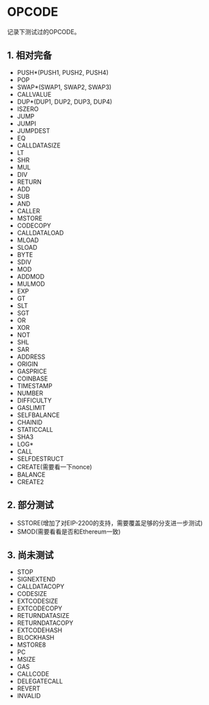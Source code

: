 # OPCODE

记录下测试过的OPCODE。

## 1. 相对完备

- PUSH*(PUSH1, PUSH2, PUSH4)
- POP
- SWAP*(SWAP1, SWAP2, SWAP3)
- CALLVALUE
- DUP*(DUP1, DUP2, DUP3, DUP4)
- ISZERO
- JUMP
- JUMPI
- JUMPDEST
- EQ
- CALLDATASIZE
- LT
- SHR
- MUL
- DIV
- RETURN
- ADD
- SUB
- AND
- CALLER
- MSTORE
- CODECOPY
- CALLDATALOAD
- MLOAD
- SLOAD
- BYTE
- SDIV
- MOD
- ADDMOD
- MULMOD
- EXP
- GT
- SLT
- SGT
- OR
- XOR
- NOT
- SHL
- SAR
- ADDRESS
- ORIGIN
- GASPRICE
- COINBASE
- TIMESTAMP
- NUMBER
- DIFFICULTY
- GASLIMIT
- SELFBALANCE
- CHAINID
- STATICCALL
- SHA3
- LOG*
- CALL
- SELFDESTRUCT
- CREATE(需要看一下nonce)
- BALANCE
- CREATE2

## 2. 部分测试

- SSTORE(增加了对EIP-2200的支持，需要覆盖足够的分支进一步测试)
- SMOD(需要看看是否和Ethereum一致)

## 3. 尚未测试

- STOP
- SIGNEXTEND
- CALLDATACOPY
- CODESIZE
- EXTCODESIZE
- EXTCODECOPY
- RETURNDATASIZE
- RETURNDATACOPY
- EXTCODEHASH
- BLOCKHASH
- MSTORE8
- PC
- MSIZE
- GAS
- CALLCODE
- DELEGATECALL
- REVERT
- INVALID
